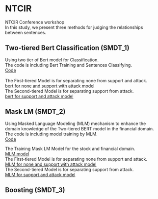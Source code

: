 # NTCIR
NTCIR Conference workshop</br>
In this study, we present three methods for judging the relationships between sentences. 


## Two-tiered Bert Classification (SMDT_1)

Using two tier of Bert model for Classification.</br>
The code is including Bert Training and Sentences Classifying.</br>
[Code](https://github.com/leonardo-lin/NTCIR/blob/main/Two_tiered_Bert_Classification.ipynb)</br></br>
The First-tiered Model is for separating none from support and attack.</br>
[bert for none and support with attack model](https://huggingface.co/Leonardolin/NTCIR_none_and_s_with_a)</br>
The Second-tiered Model is for separating support from attack.</br>
[bert for support and attack model](https://huggingface.co/Leonardolin/NTCIR_att_sup)</br>

## Mask LM (SMDT_2)
Using Masked Language Modeling (MLM) mechanism to enhance the domain knowledge of the Two-tiered BERT model in the financial domain.</br>
The code is including model training by MLM. </br>
[Code](https://github.com/leonardo-lin/NTCIR/blob/main/Bert_for_MLM.ipynb)</br>

The Training Mask LM Model for the stock and financial domain.</br>
[MLM model](https://huggingface.co/Leonardolin/MLM-for-Stock)</br>
The First-tiered Model is for separating none from support and attack.</br>
[MLM for none and support with attack model](https://huggingface.co/Leonardolin/MLM_NTCIR_none_and_s_with_a)</br>
The Second-tiered Model is for separating support from attack.</br>
[MLM for support and attack model](https://huggingface.co/Leonardolin/MLM_NTCIR_att_sup)</br>

## Boosting (SMDT_3)


